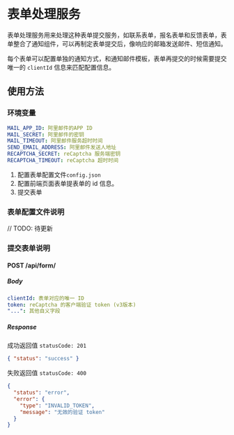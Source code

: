 # 表单处理服务

表单处理服务用来处理这种表单提交服务，如联系表单，报名表单和反馈表单，表单整合了通知组件，可以再制定表单提交后，像响应的邮箱发送邮件、短信通知。

每个表单可以配置单独的通知方式，和通知邮件模板，表单再提交的时候需要提交唯一的 `clientId` 信息来匹配配置信息。

## 使用方法

### 环境变量

```yaml
MAIL_APP_ID: 阿里邮件的APP ID
MAIL_SECRET: 阿里邮件的密钥
MAIL_TIMEOUT: 阿里邮件服务超时时间
SEND_EMAIL_ADDRESS: 阿里邮件发送人地址
RECAPTCHA_SECRET: reCaptcha 服务端密钥
RECAPTCHA_TIMEOUT: reCaptcha 超时时间
```

1. 配置表单配置文件`config.json`
2. 配置前端页面表单提表单的 id 信息。
3. 提交表单

### 表单配置文件说明

// TODO: 待更新

### 提交表单说明

#### POST /api/form/

##### Body

```yaml
clientId: 表单对应的唯一 ID
token: reCaptcha 的客户端验证 token (v3版本)
"...": 其他自义字段
```

##### Response

成功返回值 `statusCode: 201`

```json
{ "status": "success" }
```

失败返回值 `statusCode: 400`

```json
{
  "status": "error",
  "error": {
    "type": "INVALID_TOKEN",
    "message": "无效的验证 token"
  }
}
```
